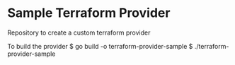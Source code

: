 # Sample Terraform Provider
Repository to create a custom terraform provider

To build the provider
$ go build -o terraform-provider-sample
$ ./terraform-provider-sample

